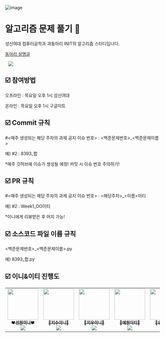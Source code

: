 ![image](https://user-images.githubusercontent.com/86403488/227709165-3b211671-4642-4186-abfa-fb4ae5b4a52f.png)
# 알고리즘 문제 풀기 💯
성신여대 컴퓨터공학과 과동아리 INIT의 알고리즘 스터디입니다.

[동아리 설명글](https://breezy-freckle-2c2.notion.site/init-4-37f2f228d6a04e5b992d07cb2921d178)


<a href="https://www.instagram.com/sswu_init/">
    <img 
        src="http://img.shields.io/badge/-Instagram-black?style=flat?style=flat&logo=Instagram&link=https://www.instagram.com/sswu_init/"
        style="height : auto; margin-left : 10px; margin-right : 10px;"/>
</a>

## ☑️ 참여방법
오프라인 : 목요일 오후 1시 성신여대

온라인 : 목요일 오후 1시 구글미트

## ☑️ Commit 규칙
#<매주 생성되는 해당 주차의 과제 공지 이슈 번호> : <백준문제번호>_<백준문제이름>

예) #2 : 8393_합

*매주 깃허브에 이슈가 생성될 예정! 커밋 시 이슈 번호 주의하기!

## ☑️ PR 규칙
#<매주 생성되는 해당 주차의 과제 공지 이슈 번호> : <해당주차>_<이름>이티

예) #2 : Week1_OO이티

*이니에게 리뷰받은 후 머지 가능!

## ☑️ 소스코드 파일 이름 규칙
<백준문제번호>_<백준문제이름>.py

예) 8393_합.py

## ☑️ 이니&이티 진행도

<table>
  <tr>         
      <td align="center"><a href="https://github.com/Suanna01">
        <img src="https://avatars.githubusercontent.com/u/86403488?v=4" width="100px;" alt=""/><br /><sub>
        <b>❤️성원이니❤️</b><br>
        <img src="https://us-central1-progress-markdown.cloudfunctions.net/progress/0"/></sub></a><br />
     </td>         
      <td align="center"><a href="https://github.com/plum-king">
        <img src="https://avatars.githubusercontent.com/u/77599304?v=4" width="100px;" alt=""/><br /><sub>
        <b>🧡지수이니🧡</b><br>
        <img src="https://us-central1-progress-markdown.cloudfunctions.net/progress/0"/></sub></a><br />
     </td>
      <td align="center"><a href="https://github.com/leejw-lu">
        <img src="https://avatars.githubusercontent.com/u/61766218?v=4" width="100px;" alt=""/><br /><sub>
        <b>💛지우이니💛</b><br>
        <img src="https://us-central1-progress-markdown.cloudfunctions.net/progress/0"/></sub></a><br />
     </td>      
      <td align="center"><a href="https://github.com/yewonahn">
        <img src="https://avatars.githubusercontent.com/u/78153914?v=4" width="100px;" alt=""/><br /><sub>
        <b>💚예원이티💚</b><br>
        <img src="https://us-central1-progress-markdown.cloudfunctions.net/progress/0"/></sub></a><br />
     </td>     
      <td align="center"><a href="https://github.com/yjhss">
        <img src="https://avatars.githubusercontent.com/u/113293370?v=4" width="100px;" alt=""/><br /><sub>
        <b>💙유진이티💙</b><br>
        <img src="https://us-central1-progress-markdown.cloudfunctions.net/progress/10"/></sub></a><br />
     </td>         
      <td align="center"><a href="https://github.com/SeongJoonhee">
        <img src="https://avatars.githubusercontent.com/u/98799034?v=4" width="100px;" alt=""/><br /><sub>
        <b>💜준희이티💜</b><br>
        <img src="https://us-central1-progress-markdown.cloudfunctions.net/progress/0"/></sub></a><br />
     </td>         
      <td align="center"><a href="https://github.com/ziy00n">
        <img src="https://avatars.githubusercontent.com/u/80970422?v=4" width="100px;" alt=""/><br /><sub>
        <b>🖤지윤이티🖤</b><br>
        <img src="https://us-central1-progress-markdown.cloudfunctions.net/progress/5"/></sub></a><br />
     </td>         
  </tr>
</table><br />
